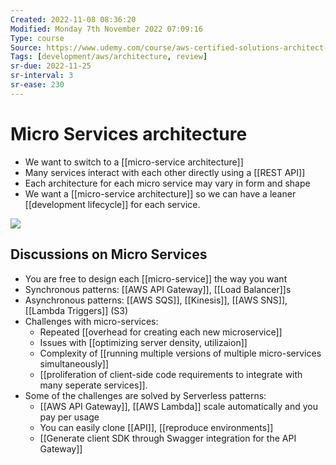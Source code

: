```yaml
---
Created: 2022-11-08 08:36:20
Modified: Monday 7th November 2022 07:09:16
Type: course
Source: https://www.udemy.com/course/aws-certified-solutions-architect-associate-saa-c01/?xref=E0Aed11STH4LPUQvCz0GJFABTmM=
Tags: [development/aws/architecture, review]
sr-due: 2022-11-25
sr-interval: 3
sr-ease: 230
---
```


# Micro Services architecture

- We want to switch to a [[micro-service architecture]]
- Many services interact with each other directly using a [[REST API]]
- Each architecture for each micro service may vary in form and shape
- We want a [[micro-service architecture]] so we can have a leaner [[development lifecycle]] for each service.

![](2020-01-01-12-22-44.png)

## Discussions on Micro Services

- You are free to design each [[micro-service]] the way you want
- Synchronous patterns: [[AWS API Gateway]], [[Load Balancer]]s
- Asynchronous patterns: [[AWS SQS]], [[Kinesis]], [[AWS SNS]], [[Lambda Triggers]] (S3)
- Challenges with micro-services:
    - Repeated [[overhead for creating each new microservice]]
    - Issues with [[optimizing server density, utilizaion]]
    - Complexity of [[running multiple versions of multiple micro-services simultaneously]]
    - [[proliferation of client-side code requirements to integrate with many seperate services]].
- Some of the challenges are solved by Serverless patterns:
    - [[AWS API Gateway]], [[AWS Lambda]] scale automatically and you pay per usage
    - You can easily clone [[API]], [[reproduce environments]]
    - [[Generate client SDK through Swagger integration for the API Gateway]]